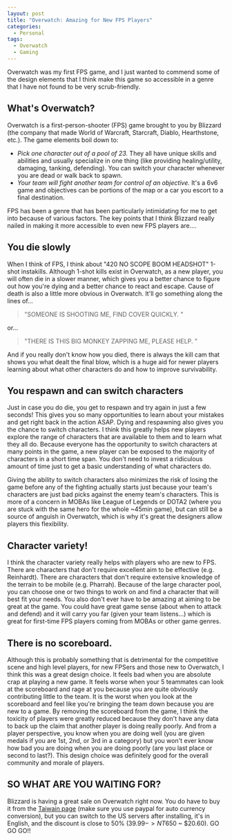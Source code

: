 ```yaml
---
layout: post
title: "Overwatch: Amazing for New FPS Players"
categories:
  - Personal
tags:
  - Overwatch
  - Gaming
---
```

Overwatch was my first FPS game, and I just wanted to commend some of the design elements that I think make this game so accessible in a genre that I have not found to be very scrub-friendly. 

## What's Overwatch?
Overwatch is a first-person-shooter (FPS) game brought to you by Blizzard (the company that made World of Warcraft, Starcraft, Diablo, Hearthstone, etc.). The game elements boil down to: 

* *Pick one character out of a pool of 23.* They all have unique skills and abilities and usually specialize in one thing (like providing healing/utility, damaging, tanking, defending). You can switch your character whenever you are dead or walk back to spawn. 
* *Your team will fight another team for control of an objective.* It's a 6v6 game and objectives can be portions of the map or a car you escort to a final destination. 

FPS has been a genre that has been particularly intimidating for me to get into because of various factors. The key points that I think Blizzard really nailed in making it more accessible to even new FPS players are....

## You die slowly
When I think of FPS, I think about "420 NO SCOPE BOOM HEADSHOT" 1-shot instakills. Although 1-shot kills exist in Overwatch, as a new player, you will often die in a slower manner, which gives you a better chance to figure out how you're dying and a better chance to react and escape. Cause of death is also a little more obvious in Overwatch. It'll go something along the lines of...

> "SOMEONE IS SHOOTING ME, FIND COVER QUICKLY. " 

or...

> "THERE IS THIS BIG MONKEY ZAPPING ME, PLEASE HELP. " 

And if you really don't know how you died, there is always the kill cam that shows you what dealt the final blow, which is a huge aid for newer players learning about what other characters do and how to improve survivability. 

## You respawn and can switch characters
Just in case you do die, you get to respawn and try again in just a few seconds! This gives you so many opportunities to learn about your mistakes and get right back in the action ASAP. Dying and respawning also gives you the chance to switch characters. I think this greatly helps new players explore the range of characters that are available to them and to learn what they all do. Because everyone has the opportunity to switch characters at many points in the game, a new player can be exposed to the majority of characters in a short time span. You don't need to invest a ridiculous amount of time just to get a basic understanding of what characters do.

 Giving the ability to switch characters also minimizes the risk of losing the game before any of the fighting actually starts just because your team's characters are just bad picks against the enemy team's characters. This is more of a concern in MOBAs like League of Legends or DOTA2 (where you are stuck with the same hero for the whole ~45min game), but can still be a source of anguish in Overwatch, which is why it's great the designers allow players this flexibility. 

## Character variety!
I think the character variety really helps with players who are new to FPS. There are characters that don't require excellent aim to be effective (e.g. Reinhardt). There are characters that don't require extensive knowledge of the terrain to be mobile (e.g. Pharrah). Because of the large character pool, you can choose one or two things to work on and find a character that will best fit your needs. You also don't ever have to be amazing at aiming to be great at the game. You could have great game sense (about when to attack and defend) and it will carry you far (given your team listens...) which is great for first-time FPS players coming from MOBAs or other game genres. 

## There is no scoreboard.
Although this is probably something that is detrimental for the competitive scene and high level players, for new FPSers and those new to Overwatch, I think this was a great design choice. It feels bad when you are absolute crap at playing a new game. It feels worse when your 5 teammates can look at the scoreboard and rage at you because you are quite obviously contributing little to the team. It is the worst when you look at the scoreboard and feel like you're bringing the team down because you are new to a game. By removing the scoreboard from the game, I think the toxicity of players were greatly reduced because they don't have any data to back up the claim that another player is doing really poorly. And from a player perspective, you know when you are doing well (you are given medals if you are 1st, 2nd, or 3rd in a category) but you won't ever know how bad you are doing when you are doing poorly (are you last place or second to last?). This design choice was definitely good for the overall community and morale of players. 

## SO WHAT ARE YOU WAITING FOR?
Blizzard is having a great sale on Overwatch right now. You do have to buy it from the [Taiwain page](https://tw.battle.net/shop/en/product/overwatch) (make sure you use paypal for auto currency conversion), but you can switch to the US servers after installing, it's in English, and the discount is close to 50% ($39.99 -> NT$650 ~ $20.60). GO GO GO!! 



